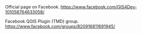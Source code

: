 
Official page on Facebook.
https://www.facebook.com/GIS4Dev-101058764633058/

Facebook QGIS Plugin (TMD) group.
https://www.facebook.com/groups/820916811691945/

